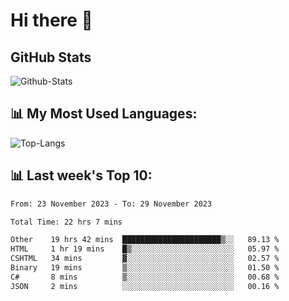 # Hi there 👋

## GitHub Stats
![Github-Stats](https://github-readme-stats-sigma-five.vercel.app/api?username=ltorson&show_icons=true&theme=radical&count_private=true)

## 📊 My Most Used Languages:
![Top-Langs](https://github-readme-stats-sigma-five.vercel.app/api/top-langs/?username=LTorson&layout=compact&langs_count=10)

## 📊 Last week's Top 10:
<!--START_SECTION:waka-->

```txt
From: 23 November 2023 - To: 29 November 2023

Total Time: 22 hrs 7 mins

Other    19 hrs 42 mins  ██████████████████████▒░░   89.13 %
HTML     1 hr 19 mins    █▒░░░░░░░░░░░░░░░░░░░░░░░   05.97 %
CSHTML   34 mins         ▓░░░░░░░░░░░░░░░░░░░░░░░░   02.57 %
Binary   19 mins         ▒░░░░░░░░░░░░░░░░░░░░░░░░   01.50 %
C#       8 mins          ▒░░░░░░░░░░░░░░░░░░░░░░░░   00.68 %
JSON     2 mins          ░░░░░░░░░░░░░░░░░░░░░░░░░   00.16 %
```

<!--END_SECTION:waka-->
